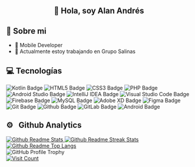 <h2 style="text-align: center">👋 Hola, soy Alan Andrés</h2>

<div>
    <h2>💫 Sobre mi</h2>
</div>

<ul>
    <li>📲 Mobile Developer</li>
    <li>🔭 Actualmente estoy trabajando en Grupo Salinas</li>
</ul>

<h2>💻  Tecnologías</h2>

<div id="badges">
    <img src="https://img.shields.io/badge/kotlin-%237F52FF.svg?style=for-the-badge&logo=kotlin&logoColor=white" alt="Kotlin Badge">
    <img src="https://img.shields.io/badge/html5-%23E34F26.svg?style=for-the-badge&logo=html5&logoColor=white" alt="HTML5 Badge">
    <img src="https://img.shields.io/badge/css3-%231572B6.svg?style=for-the-badge&logo=css3&logoColor=white" alt="CSS3 Badge">
    <img src="https://img.shields.io/badge/php-%23777BB4.svg?style=for-the-badge&logo=php&logoColor=white" alt="PHP Badge">
    <img src="https://img.shields.io/badge/android%20studio-346ac1?style=for-the-badge&logo=android%20studio&logoColor=white" alt="Android Studio Badge">
    <img src="https://img.shields.io/badge/IntelliJIDEA-000000.svg?style=for-the-badge&logo=intellij-idea&logoColor=white" alt="IntelliJ IDEA Badge">
    <img src="https://img.shields.io/badge/Visual%20Studio%20Code-0078d7.svg?style=for-the-badge&logo=visual-studio-code&logoColor=white" alt="Visual Studio Code Badge">
    <img src="https://img.shields.io/badge/firebase-a08021?style=for-the-badge&logo=firebase&logoColor=ffcd34" alt="Firebase Badge">
    <img src="https://img.shields.io/badge/mysql-4479A1.svg?style=for-the-badge&logo=mysql&logoColor=white" alt="MySQL Badge">
    <img src="https://img.shields.io/badge/Adobe%20XD-470137?style=for-the-badge&logo=Adobe%20XD&logoColor=#FF61F6" alt="Adobe XD Badge">
    <img src="https://img.shields.io/badge/figma-%23F24E1E.svg?style=for-the-badge&logo=figma&logoColor=white" alt="Figma Badge">
    <img src="https://img.shields.io/badge/git-%23F05033.svg?style=for-the-badge&logo=git&logoColor=white" alt="Git Badge">
    <img src="https://img.shields.io/badge/github-%23121011.svg?style=for-the-badge&logo=github&logoColor=white" alt="Github Badge">
    <img src="https://img.shields.io/badge/gitlab-%23181717.svg?style=for-the-badge&logo=gitlab&logoColor=white" alt="GitLab Badge">
    <img src="https://img.shields.io/badge/Android-3DDC84?style=for-the-badge&logo=android&logoColor=white" alt="Android Badge">
</div>

<h2>⚙️ &nbsp; Github Analytics</h2>

<div>
    <a href="https://github.com/AlanRH14">
        <img src="https://github-readme-stats.vercel.app/api?username=AlanRH14&show_icons=true&show_icons=true&title_color=42A5F5&icon_color=808080&text_color=FFFFFF&theme=dark&locale=es&custom_title=Estadisticas Github&include_all_commits=true" alt="Github Readme Stats">
        <img src="https://streak-stats.demolab.com/?user=AlanRH14&theme=dark&locale=es&fire=42A5F5&ring=42A5F5&currStreakLabel=42A5F5" alt="Github Readme Streak Stats">
        <img src="https://github-readme-stats.vercel.app/api/top-langs/?username=AlanRH14&layout=compact&langs_count=8&title_color=42A5F5&theme=dark&locale=es" alt="Github Readme Top Langs">
    </a>
</div>

<div>
    <img src="https://github-profile-trophy.vercel.app/?username=AlanRH14&theme=darkhub" alt="GitHub Profile Trophy">
</div>

<div>
    <a href="https://github.com/AlanRH14">
        <img src="https://visitcount.itsvg.in/api?id=AlanRH14&label=Profile%20Views&color=12&icon=8&pretty=true" alt="Visit Count">
    </a>
</div>

<!--Blue color 1E90FF-->